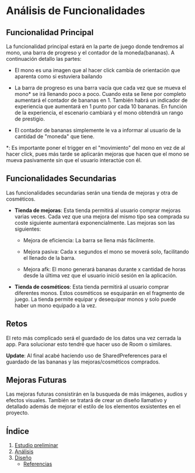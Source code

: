 # Análisis de Funcionalidades

## Funcionalidad Principal

La funcionalidad principal estará en la parte de juego donde tendremos al mono, una barra de progreso y el contador de la moneda(bananas). A continuación detallo las partes:

- El mono es una imagen que al hacer click cambia de orientación que aparenta como si estuviera bailando

- La barra de progreso es una barra vacía que cada vez que se mueva el mono* se irá llenando poco a poco. Cuando esta se llene por completo aumentará el contador de bananas en 1. También habrá un indicador de experiencia que aumentará en 1 punto por cada 10 bananas. En función de la experiencia, el escenario cambiará y el mono obtendrá un rango de prestigio.

- El contador de bananas simplemente le va a informar al usuario de la cantidad de "moneda" que tiene.

*: Es importante poner el trigger en el "movimiento" del mono en vez de al hacer click, pues más tarde se aplicarán mejoras que hacen que el mono se mueva pasivamente sin que el usuario interactúe con él.

## Funcionalidades Secundarias

Las funcionalidades secundarias serán una tienda de mejoras y otra de cosméticos.

* **Tienda de mejoras**: Esta tienda permitirá al usuario comprar mejoras varias veces. Cada vez que una mejora del mismo tipo sea comprada su coste siguiente aumentará exponencialmente. Las mejoras son las siguientes:

    - Mejora de eficiencia: La barra se llena más fácilmente.
    
    - Mejora pasiva: Cada x segundos el mono se moverá solo, facilitando el llenado de la barra.

    - Mejora afk: El mono generará bananas durante x cantidad de horas desde la última vez que el usuario inició sesión en la aplicación.


* **Tienda de cosméticos**: Esta tienda permitirá al usuario comprar diferentes monos. Estos cosméticos se esquiparán en el fragmento de juego. La tienda permite equipar y desequipar monos y solo puede haber un mono equipado a la vez.

## Retos

El reto más complicado será el guardado de los datos una vez cerrada la app. Para solucionar esto tendré que hacer uso de Room o similares.

**Update**: Al final acabé haciendo uso de SharedPreferences para el guardado de las bananas y las mejoras/cosméticos comprados.


## Mejoras Futuras

Las mejoras futuras consistirán en la busqueda de más imágenes, audios y efectos visuales. También se tratará de crear un diseño llamativo y detallado además de mejorar el estilo de los elementos exsistentes en el proyecto.

## Índice

1. [Estudio preliminar](1.descripcion.md)
2. [Análisis](2.analisis.md)
3. [Diseño](3.disenho.md)
   - [Referencias](referencias.md)